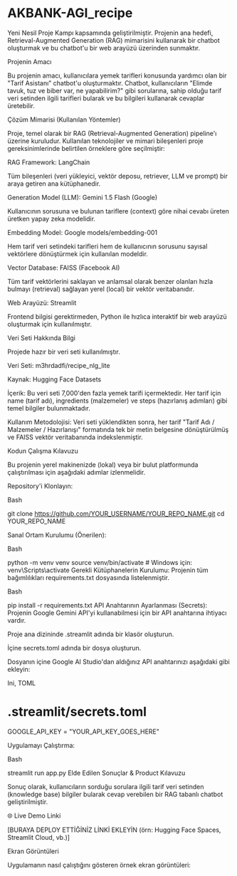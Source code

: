 # AKBANK-AGI_recipe
 Yeni Nesil Proje Kampı  kapsamında geliştirilmiştir. Projenin ana hedefi, Retrieval-Augmented Generation (RAG)  mimarisini kullanarak bir chatbot oluşturmak ve bu chatbot'u bir web arayüzü üzerinden sunmaktır.


Projenin Amacı 

Bu projenin amacı, kullanıcılara yemek tarifleri konusunda yardımcı olan bir "Tarif Asistanı" chatbot'u oluşturmaktır. Chatbot, kullanıcıların "Elimde tavuk, tuz ve biber var, ne yapabilirim?" gibi sorularına, sahip olduğu tarif veri setinden ilgili tarifleri bularak ve bu bilgileri kullanarak cevaplar üretebilir.

Çözüm Mimarisi (Kullanılan Yöntemler) 


Proje, temel olarak bir RAG (Retrieval-Augmented Generation)  pipeline'ı üzerine kuruludur. Kullanılan teknolojiler ve mimari bileşenleri proje gereksinimlerinde belirtilen örneklere göre seçilmiştir:



RAG Framework: LangChain 

Tüm bileşenleri (veri yükleyici, vektör deposu, retriever, LLM ve prompt) bir araya getiren ana kütüphanedir.


Generation Model (LLM): Gemini 1.5 Flash (Google) 

Kullanıcının sorusuna ve bulunan tariflere (context) göre nihai cevabı üreten üretken yapay zeka modelidir.


Embedding Model: Google models/embedding-001 

Hem tarif veri setindeki tarifleri hem de kullanıcının sorusunu sayısal vektörlere dönüştürmek için kullanılan modeldir.


Vector Database: FAISS (Facebook AI) 

Tüm tarif vektörlerini saklayan ve anlamsal olarak benzer olanları hızla bulmayı (retrieval) sağlayan yerel (local) bir vektör veritabanıdır.

Web Arayüzü: Streamlit

Frontend bilgisi gerektirmeden, Python ile hızlıca interaktif bir web arayüzü oluşturmak için kullanılmıştır.

Veri Seti Hakkında Bilgi 

Projede hazır bir veri seti kullanılmıştır.

Veri Seti: m3hrdadfi/recipe_nlg_lite

Kaynak: Hugging Face Datasets

İçerik: Bu veri seti 7,000'den fazla yemek tarifi içermektedir. Her tarif için name (tarif adı), ingredients (malzemeler) ve steps (hazırlanış adımları) gibi temel bilgiler bulunmaktadır.

Kullanım Metodolojisi: Veri seti yüklendikten sonra, her tarif "Tarif Adı / Malzemeler / Hazırlanışı" formatında tek bir metin belgesine dönüştürülmüş ve FAISS vektör veritabanında indekslenmiştir.

Kodun Çalışma Kılavuzu 

Bu projenin yerel makinenizde (lokal) veya bir bulut platformunda çalıştırılması için aşağıdaki adımlar izlenmelidir.

Repository'i Klonlayın:

Bash

git clone https://github.com/YOUR_USERNAME/YOUR_REPO_NAME.git
cd YOUR_REPO_NAME

Sanal Ortam Kurulumu (Önerilen): 

Bash

python -m venv venv
source venv/bin/activate  # Windows için: venv\Scripts\activate
Gerekli Kütüphanelerin Kurulumu: Projenin tüm bağımlılıkları requirements.txt dosyasında listelenmiştir.

Bash

pip install -r requirements.txt
API Anahtarının Ayarlanması (Secrets): Projenin Google Gemini API'yi kullanabilmesi için bir API anahtarına ihtiyacı vardır.

Proje ana dizininde .streamlit adında bir klasör oluşturun.

İçine secrets.toml adında bir dosya oluşturun.

Dosyanın içine Google AI Studio'dan aldığınız API anahtarınızı aşağıdaki gibi ekleyin:

Ini, TOML

# .streamlit/secrets.toml
GOOGLE_API_KEY = "YOUR_API_KEY_GOES_HERE"

Uygulamayı Çalıştırma: 

Bash

streamlit run app.py
Elde Edilen Sonuçlar & Product Kılavuzu 


Sonuç olarak, kullanıcıların sorduğu sorulara ilgili tarif veri setinden (knowledge base) bilgiler bularak cevap verebilen bir RAG tabanlı chatbot geliştirilmiştir.

🌐 Live Demo Linki 

[BURAYA DEPLOY ETTİĞİNİZ LİNKİ EKLEYİN (örn: Hugging Face Spaces, Streamlit Cloud, vb.)]

Ekran Görüntüleri 

Uygulamanın nasıl çalıştığını gösteren örnek ekran görüntüleri:
